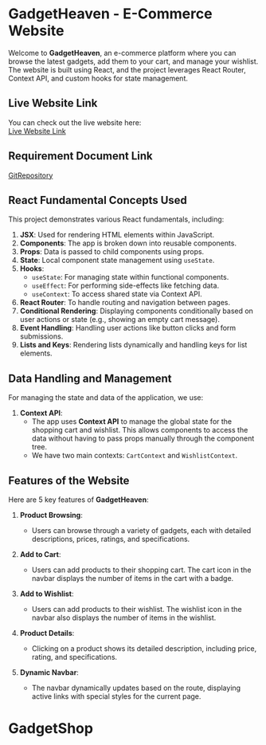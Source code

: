 # GadgetHeaven - E-Commerce Website

Welcome to **GadgetHeaven**, an e-commerce platform where you can browse the latest gadgets, add them to your cart, and manage your wishlist. The website is built using React, and the project leverages React Router, Context API, and custom hooks for state management.

## Live Website Link

You can check out the live website here:  
[Live Website Link](https://gadgetparkrakib11.surge.sh/)

## Requirement Document Link

[GitRepository](https://github.com/programming-hero-web-course2/b10a8-gadget-heaven-RakibHassan11.git)

## React Fundamental Concepts Used

This project demonstrates various React fundamentals, including:
1. **JSX**: Used for rendering HTML elements within JavaScript.
2. **Components**: The app is broken down into reusable components.
3. **Props**: Data is passed to child components using props.
4. **State**: Local component state management using `useState`.
5. **Hooks**:
   - `useState`: For managing state within functional components.
   - `useEffect`: For performing side-effects like fetching data.
   - `useContext`: To access shared state via Context API.
6. **React Router**: To handle routing and navigation between pages.
7. **Conditional Rendering**: Displaying components conditionally based on user actions or state (e.g., showing an empty cart message).
8. **Event Handling**: Handling user actions like button clicks and form submissions.
9. **Lists and Keys**: Rendering lists dynamically and handling keys for list elements.

## Data Handling and Management

For managing the state and data of the application, we use:

1. **Context API**:
   - The app uses **Context API** to manage the global state for the shopping cart and wishlist. This allows components to access the data without having to pass props manually through the component tree.
   - We have two main contexts: `CartContext` and `WishlistContext`.
   

## Features of the Website

Here are 5 key features of **GadgetHeaven**:

1. **Product Browsing**: 
   - Users can browse through a variety of gadgets, each with detailed descriptions, prices, ratings, and specifications.

2. **Add to Cart**: 
   - Users can add products to their shopping cart. The cart icon in the navbar displays the number of items in the cart with a badge.
   
3. **Add to Wishlist**:
   - Users can add products to their wishlist. The wishlist icon in the navbar also displays the number of items in the wishlist.

4. **Product Details**: 
   - Clicking on a product shows its detailed description, including price, rating, and specifications.

5. **Dynamic Navbar**:
   - The navbar dynamically updates based on the route, displaying active links with special styles for the current page.


# GadgetShop
